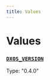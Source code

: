 ```yaml
---
title: Values
---
```

# Values 

### [`DXOS_VERSION`](https://github.com/dxos/dxos/blob/main/packages/sdk/client/src/version.ts#L5)
Type: "0.4.0"



